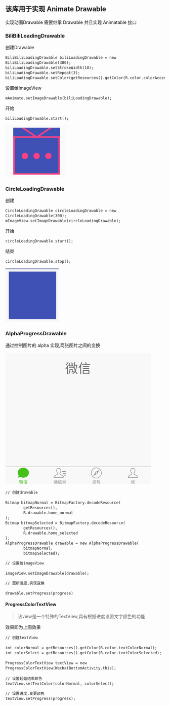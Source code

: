 
## 该库用于实现 Animate Drawable

实现动画Drawable 需要继承 Drawable 并且实现 Animatable 接口

### BiliBiliLoadingDrawable

创建Drawable

```
BiliBiliLoadingDrawable biliLoadingDrawable = new BiliBiliLoadingDrawable(300);
biliLoadingDrawable.setStrokeWidth(10);
biliLoadingDrawable.setRepeat(3);
biliLoadingDrawable.setColor(getResources().getColor(R.color.colorAccent));
```

设置给ImageView

```
mAnimate.setImageDrawable(biliLoadingDrawable);
```

开始

```
biliLoadingDrawable.start();
```

![](img/pic01.gif)

### CircleLoadingDrawable

创建

```
CircleLoadingDrawable circleLoadingDrawable = new CircleLoadingDrawable(300);
mImageView.setImageDrawable(circleLoadingDrawable);
```

开始

```
circleLoadingDrawable.start();
```

结束

```
circleLoadingDrawable.stop();
```

![](img/pic02.gif)

### AlphaProgressDrawable 

通过控制图片的 alpha 实现,两张图片之间的变换

![](img/pic03.gif)

```
// 创建drawable

Bitmap bitmapNormal = BitmapFactory.decodeResource(
        getResources(),
        R.drawable.home_normal
);
Bitmap bitmapSelected = BitmapFactory.decodeResource(
        getResources(),
        R.drawable.home_selected
);
AlphaProgressDrawable drawable = new AlphaProgressDrawable(
        bitmapNormal,
        bitmapSelected);
```

```
// 设置给imageView

imageView.setImageDrawable(drawable);
```

```
// 更新进度,实现变换

drawable.setProgress(progress)
```

#### ProgressColorTextView

>该view是一个特殊的TextView,具有根据进度设置文字颜色的功能

效果即为上图效果

```
// 创建textView

int colorNormal = getResources().getColor(R.color.textColorNormal);
int colorSelect = getResources().getColor(R.color.textColorSelected);

ProgressColorTextView textView = new ProgressColorTextView(WechatBottomActivity.this);

// 设置起始结束颜色
textView.setTextColor(colorNormal, colorSelect);
```

```
// 设置进度,变更颜色
textView.setProgress(progress);
```